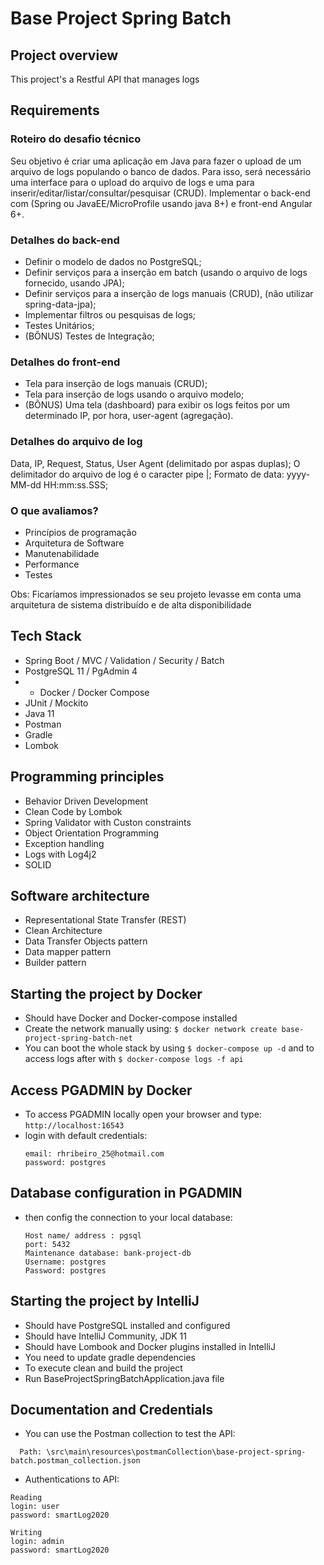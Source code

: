 # Base Project Spring Batch

## Project overview

This project's a Restful API that manages logs

## Requirements

### Roteiro do desafio técnico

Seu objetivo é criar uma aplicação em Java para fazer o upload de um arquivo de logs populando o banco de dados.
Para isso, será necessário uma interface para o upload do arquivo de logs e uma para inserir/editar/listar/consultar/pesquisar (CRUD).
Implementar o back-end com (Spring ou JavaEE/MicroProfile usando java 8+) e front-end Angular 6+.

### Detalhes do back-end

- Definir o modelo de dados no PostgreSQL;
- Definir serviços para a inserção em batch (usando o arquivo de logs fornecido,
usando JPA);
- Definir serviços para a inserção de logs manuais (CRUD), (não utilizar spring-data-jpa);
- Implementar filtros ou pesquisas de logs;
- Testes Unitários;
- (BÔNUS) Testes de Integração;

### Detalhes do front-end

- Tela para inserção de logs manuais (CRUD);
- Tela para inserção de logs usando o arquivo modelo;
- (BÔNUS) Uma tela (dashboard) para exibir os logs feitos por um determinado IP, por hora, user-agent (agregação).

### Detalhes do arquivo de log

Data, IP, Request, Status, User Agent (delimitado por aspas duplas);
O delimitador do arquivo de log é o caracter pipe |;
Formato de data: yyyy-MM-dd HH:mm:ss.SSS;

### O que avaliamos?

- Princípios de programação
- Arquitetura de Software
- Manutenabilidade
- Performance
- Testes

Obs: Ficaríamos impressionados se seu projeto levasse em conta uma arquitetura de sistema distribuído e de alta disponibilidade

## Tech Stack

- Spring Boot / MVC / Validation / Security / Batch
- PostgreSQL 11 / PgAdmin 4
- - Docker / Docker Compose
- JUnit / Mockito
- Java 11
- Postman
- Gradle
- Lombok

## Programming principles

- Behavior Driven Development
- Clean Code by Lombok
- Spring Validator with Custon constraints
- Object Orientation Programming
- Exception handling
- Logs with Log4j2
- SOLID

## Software architecture

- Representational State Transfer (REST)
- Clean Architecture
- Data Transfer Objects pattern
- Data mapper pattern
- Builder pattern

## Starting the project by Docker

- Should have Docker and Docker-compose installed
- Create the network manually using: `$ docker network create base-project-spring-batch-net`
- You can boot the whole stack by using `$ docker-compose up -d` and to access logs after with `$ docker-compose logs -f api`

## Access PGADMIN by Docker

- To access PGADMIN locally open your browser and type: `http://localhost:16543`
- login with default credentials:
  ```
  email: rhribeiro_25@hotmail.com
  password: postgres
  ```

## Database configuration in PGADMIN

- then config the connection to your local database:
  ```
  Host name/ address : pgsql
  port: 5432
  Maintenance database: bank-project-db
  Username: postgres
  Password: postgres
  ```

## Starting the project by IntelliJ

- Should have PostgreSQL installed and configured
- Should have IntelliJ Community, JDK 11
- Should have Lombook and Docker plugins installed in IntelliJ
- You need to update gradle dependencies
- To execute clean and build the project
- Run BaseProjectSpringBatchApplication.java file

## Documentation and Credentials

- You can use the Postman collection to test the API:
```
  Path: \src\main\resources\postmanCollection\base-project-spring-batch.postman_collection.json
```
- Authentications to API:
```
Reading
login: user
password: smartLog2020

Writing
login: admin
password: smartLog2020
```
